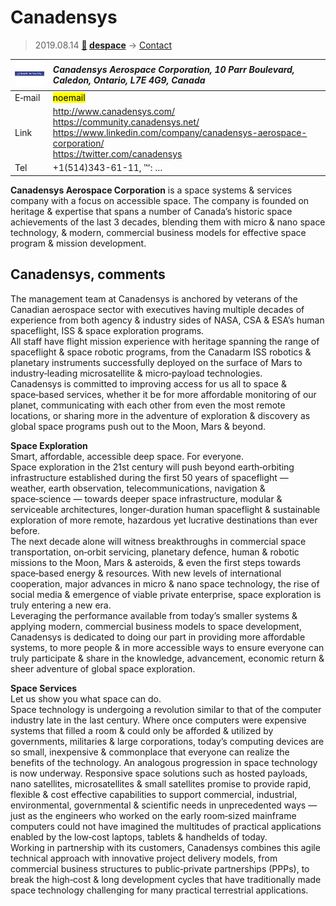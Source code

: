 # Canadensys
> 2019.08.14 **[🚀](../index/index.md) [despace](index.md)** → [Contact](contact.md)

|[![](f/contact/c/canadensys_logo1_thumb.jpg)](f/contact/c/canadensys_logo1.png)|*Canadensys Aerospace Corporation, 10 Parr Boulevard, Caledon, Ontario, L7E 4G9, Canada*|
|:--|:--|
|E‑mail| <mark>noemail</mark> |
|Link| <http://www.canadensys.com/><br> <https://community.canadensys.net/><br> <https://www.linkedin.com/company/canadensys-aerospace-corporation/><br> <https://twitter.com/canadensys> |
|Tel| +1(514)343-61-11, ℻: … |

**Canadensys Aerospace Corporation** is a space systems & services company with a focus on accessible space. The company is founded on heritage & expertise that spans a number of Canada’s historic space achievements of the last 3 decades, blending them with micro & nano space technology, & modern, commercial business models for effective space program & mission development.



<p style="page-break-after:always"> </p>

## Canadensys, comments

The management team at Canadensys is anchored by veterans of the Canadian aerospace sector with executives having multiple decades of experience from both agency & industry sides of NASA, CSA & ESA’s human spaceflight, ISS & space exploration programs.  
All staff have flight mission experience with heritage spanning the range of spaceflight & space robotic programs, from the Canadarm ISS robotics & planetary instruments successfully deployed on the surface of Mars to industry‑leading microsatellite & micro‑payload technologies.  
Canadensys is committed to improving access for us all to space & space‑based services, whether it be for more affordable monitoring of our planet, communicating with each other from even the most remote locations, or sharing more in the adventure of exploration & discovery as global space programs push out to the Moon, Mars & beyond.

**Space Exploration**  
Smart, affordable, accessible deep space. For everyone.  
Space exploration in the 21st century will push beyond earth‑orbiting infrastructure established during the first 50 years of spaceflight — weather, earth observation, telecommunications, navigation & space‑science — towards deeper space infrastructure, modular & serviceable architectures, longer‑duration human spaceflight & sustainable exploration of more remote, hazardous yet lucrative destinations than ever before.  
The next decade alone will witness breakthroughs in commercial space transportation, on‑orbit servicing, planetary defence, human & robotic missions to the Moon, Mars & asteroids, & even the first steps towards space‑based energy & resources. With new levels of international cooperation, major advances in micro & nano space technology, the rise of social media & emergence of viable private enterprise, space exploration is truly entering a new era.  
Leveraging the performance available from today’s smaller systems & applying modern, commercial business models to space development, Canadensys is dedicated to doing our part in providing more affordable systems, to more people & in more accessible ways to ensure everyone can truly participate & share in the knowledge, advancement, economic return & sheer adventure of global space exploration.

**Space Services**  
Let us show you what space can do.  
Space technology is undergoing a revolution similar to that of the computer industry late in the last century. Where once computers were expensive systems that filled a room & could only be afforded & utilized by governments, militaries & large corporations, today’s computing devices are so small, inexpensive & commonplace that everyone can realize the benefits of the technology. An analogous progression in space technology is now underway. Responsive space solutions such as hosted payloads, nano satellites, microsatellites & small satellites promise to provide rapid, flexible & cost effective capabilities to support commercial, industrial, environmental, governmental & scientific needs in unprecedented ways — just as the engineers who worked on the early room‑sized mainframe computers could not have imagined the multitudes of practical applications enabled by the low‑cost laptops, tablets & handhelds of today.  
Working in partnership with its customers, Canadensys combines this agile technical approach with innovative project delivery models, from commercial business structures to public‑private partnerships (PPPs), to break the high‑cost & long development cycles that have traditionally made space technology challenging for many practical terrestrial applications.
